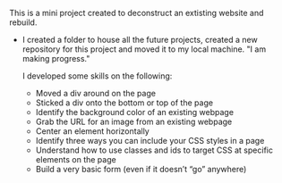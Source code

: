 This is a mini project created to deconstruct an extisting website and rebuild.
- I created a folder to house all the future projects, created a new repository for this project and moved it to my local machine. "I am making progress."

    I developed some skills on the following:
    - Moved a div around on the page
    - Sticked a div onto the bottom or top of the page
    - Identify the background color of an existing webpage
    - Grab the URL for an image from an existing webpage
    - Center an element horizontally
    - Identify three ways you can include your CSS styles in a page
    - Understand how to use classes and ids to target CSS at specific elements on the page
    - Build a very basic form (even if it doesn’t “go” anywhere)
